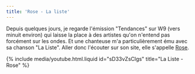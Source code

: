 ```yaml
---
title: 'Rose - La liste'
---
```


Depuis quelques jours, je regarde l'émission "Tendances" sur W9 (vers minuit
environ) qui laisse la place à des artistes qu'on n'entend pas forcément sur les
ondes. Et une chanteuse m'a particulièrement ému avec sa chanson "La Liste".
Aller donc l'écouter sur son site, elle s'appelle
[Rose](http://www.rose-lesite.fr/).

<!-- more -->

{% include media/youtube.html.liquid id="sD33vZsClgs" title="La Liste - Rose" %}
